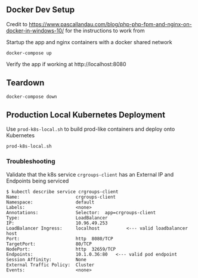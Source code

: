 ## Docker Dev Setup
Credit to https://www.pascallandau.com/blog/php-php-fpm-and-nginx-on-docker-in-windows-10/ for the instructions to work from

Startup the app and nginx containers with a docker shared network
```
docker-compose up
```

Verify the app if working at http://localhost:8080

## Teardown

```
docker-compose down
```

## Production Local Kubernetes Deployment
Use `prod-k8s-local.sh` to build prod-like containers and deploy onto Kubernetes

```
prod-k8s-local.sh
```

### Troubleshooting
Validate that the k8s service `crgroups-client` has an External IP and Endpoints being serviced

```
$ kubectl describe service crgroups-client
Name:                     crgroups-client
Namespace:                default
Labels:                   <none>
Annotations:              Selector:  app=crgroups-client
Type:                     LoadBalancer
IP:                       10.96.49.253
LoadBalancer Ingress:     localhost          <--- valid loadbalancer host
Port:                     http  8080/TCP
TargetPort:               80/TCP
NodePort:                 http  32659/TCP
Endpoints:                10.1.0.36:80   <--- valid pod endpoint
Session Affinity:         None
External Traffic Policy:  Cluster
Events:                   <none>
```